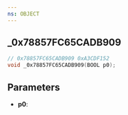 ```yaml
---
ns: OBJECT
---
```

## _0x78857FC65CADB909

```c
// 0x78857FC65CADB909 0xA3CDF152
void _0x78857FC65CADB909(BOOL p0);
```


## Parameters
* **p0**: 

